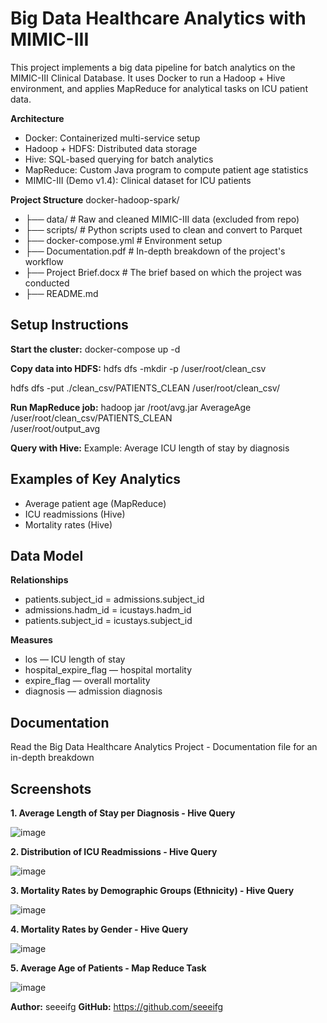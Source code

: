 # Big Data Healthcare Analytics with MIMIC-III
This project implements a big data pipeline for batch analytics on the MIMIC-III Clinical Database. It uses Docker to run a Hadoop + Hive environment, and applies MapReduce for analytical tasks on ICU patient data.

**Architecture**
* Docker: Containerized multi-service setup
* Hadoop + HDFS: Distributed data storage
* Hive: SQL-based querying for batch analytics
* MapReduce: Custom Java program to compute patient age statistics
* MIMIC-III (Demo v1.4): Clinical dataset for ICU patients

**Project Structure**
docker-hadoop-spark/
* ├── data/                   # Raw and cleaned MIMIC-III data (excluded from repo)
* ├── scripts/                # Python scripts used to clean and convert to Parquet
* ├── docker-compose.yml      # Environment setup
* ├── Documentation.pdf       # In-depth breakdown of the project's workflow
* ├── Project Brief.docx      # The brief based on which the project was conducted
* ├── README.md

## Setup Instructions

**Start the cluster:**
docker-compose up -d

**Copy data into HDFS:**
hdfs dfs -mkdir -p /user/root/clean_csv

hdfs dfs -put ./clean_csv/PATIENTS_CLEAN /user/root/clean_csv/

**Run MapReduce job:**
hadoop jar /root/avg.jar AverageAge \
  /user/root/clean_csv/PATIENTS_CLEAN \
  /user/root/output_avg
  
**Query with Hive:**
Example: Average ICU length of stay by diagnosis

## Examples of Key Analytics
* Average patient age (MapReduce)
* ICU readmissions (Hive)
* Mortality rates (Hive)

## Data Model

**Relationships**
* patients.subject_id = admissions.subject_id
* admissions.hadm_id = icustays.hadm_id
* patients.subject_id = icustays.subject_id

**Measures**
* los — ICU length of stay
* hospital_expire_flag — hospital mortality
* expire_flag — overall mortality
* diagnosis — admission diagnosis

## Documentation
Read the Big Data Healthcare Analytics Project - Documentation file for an in-depth breakdown

## Screenshots

**1. Average Length of Stay per Diagnosis - Hive Query**

![image](https://github.com/user-attachments/assets/e385ef81-965f-40c4-b417-5c934ba58b89)

**2. Distribution of ICU Readmissions - Hive Query**

![image](https://github.com/user-attachments/assets/c5b02b05-ee6f-4c69-a864-ddf34cde8476)

**3. Mortality Rates by Demographic Groups (Ethnicity) - Hive Query**

![image](https://github.com/user-attachments/assets/e5274175-6a8e-4746-8432-a60d620e17be)

**4. Mortality Rates by Gender - Hive Query**

![image](https://github.com/user-attachments/assets/df0b077c-0552-4c78-8005-1652355cabfa)

**5. Average Age of Patients - Map Reduce Task**

![image](https://github.com/user-attachments/assets/8a79a939-e468-42ce-8ee6-8c2b64cd2097)

**Author:** seeeifg
**GitHub:** https://github.com/seeeifg
